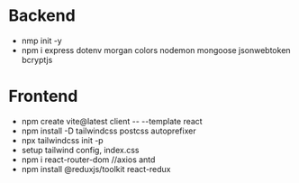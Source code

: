 # Backend

- nmp init -y
- npm i express dotenv morgan colors nodemon mongoose jsonwebtoken bcryptjs

# Frontend

- npm create vite@latest client -- --template react
- npm install -D tailwindcss postcss autoprefixer
- npx tailwindcss init -p
- setup tailwind config, index.css
- npm i react-router-dom //axios antd
- npm install @reduxjs/toolkit react-redux

